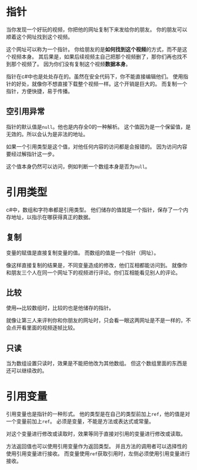 ﻿# 指针
当你发现一个好玩的视频，你把他的网址复制下来发给你的朋友。
你的朋友可以顺着这个网址找到这个视频。

这个网址可以称为一个指针。
你给朋友的是**如何找到这个视频**的方式，而不是这个视频本身。
其后果是，如果后续视频主自己把那个视频删了，那你们再也找不到那个视频了。
因为你们没有复制这个视频**数据本身**。

指针在c#中也是处处存在的。虽然在安全代码下，你不能直接编辑他们。
使用指针的好处，就像你不想直接下载整个视频一样。这个开销是巨大的。
而复制一个指针，方便快捷，易于传播。
## 空引用异常
指针的默认值是`null`。他也是内存全0的一种解析。
这个值因为是一个保留值，是无效的。所以会认为是非法的地址。

如果一个引用类型是这个值，对他任何内容的访问都是会报错的。
因为访问内容要经过解指针这一步。

这个值本身仍然可以访问，例如判断一个数组本身是否为`null`。
# 引用类型
c#中，数组和字符串都是引用类型。
他们储存的值就是一个指针，保存了一个内存地址，以指示在哪获得真正的数据。

## 复制
变量的赋值是直接复制变量的值。
而数组的值是一个指针（网址）。

像这样直接复制的结果是，不同变量造成的修改，他们互相都能访问到。
就像你和朋友三个人在同一个网址下的视频进行评论。你们互相能看见别人的评论。
## 比较
使用`==`比较数组时，比较的也是他储存的指针。

就像让第三人来评判你和你朋友的网址时，只会看一眼这两网址是不是一样的，不会点开看里面的视频逐帧比较。

## 只读
当为数组设置只读时，效果是不能把他改为其他数组。
但这个数组里面的东西是还可以继续改的。

# 引用变量
引用变量也是指针的一种形式。
他的类型是在自己的类型前加上`ref`，他的值是对一个变量前加上`ref`。
必须是变量，不能是方法或表达式或常量。

对这个变量进行修改或读取时，效果等同于直接对引用的变量进行修改或读取。

方法返回值也可以使用引用变量作为返回类型。
并且方法的调用者可以选择性的使用引用变量进行接收。
而变量使用`ref`获取引用时，左侧必须使用引用变量进行接收。